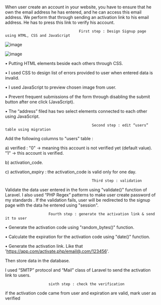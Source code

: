 When user create an account in your website, you have to ensure that he own the email address he has entered, and he can access this email address.
We perform  that through sending an activation link to his email address.
He has to press this link to verify his account.

                                      First step : Design Signup page using HTML, CSS and JavaScript
![image](https://github.com/AnasBarakat01/EmailVerification-Laravel/assets/155667484/a8fee439-67f8-4646-9609-5e9227dd3ccf)

![image](https://github.com/AnasBarakat01/EmailVerification-Laravel/assets/155667484/2485dafd-39e8-4591-a0d2-5fd8cac3d83f)


•	Putting HTML elements beside each others through CSS.

•	I used CSS to design list of errors provided to user when entered data is invalid.

•	I used JavaScript to preview chosen image from user.

•	Prevent frequent submissions of the form through disabling the submit button after one click (JavaScript).

•	The “address” filed has two select elements connected to each other using JavaScript.



                                            Second step : edit “users” table using migration

Add the following columns to "users" table : 

a) verified : "0" -> meaning this account is not verified yet (default value).  "1" -> this account is verified.

b) activation_code.

c) activation_expiry : the activation_code is valid only for one day.




                                            Third step : validation 

Validate the data user entered in the form using "validate()" function of Laravel.
I also used “PHP Regex” patterns to make user create password of my standards .
If the validation fails, user will be redirected to the signup page with the data he entered using "session".


                        Fourth step : generate the activation link & send it to user
                        
•	Generate the activation code using  "random_bytes()" function.

•	Calculate the expiration for the activation code using "date()" function.

•	Generate the activation link. Like that  'https://app.com/activate.php/email@.com/123456'.

Then store data in the database.

I used “SMTP” protocol and “Mail” class of Laravel to send the activation link to users.


                        sixth step : check the verification

if the activation code came from user and expiration are valid, mark user as verified

